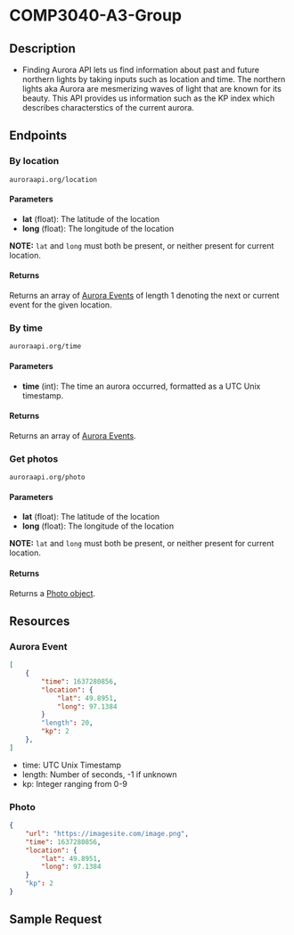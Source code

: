# COMP3040-A3-Group

## Description
* Finding Aurora API lets us find information about past and future northern lights by taking inputs such as location and time. The northern lights aka Aurora are mesmerizing waves of light that are known for its beauty. This API provides us information such as the KP index which describes characterstics of the current aurora. 


## Endpoints

### By location
```auroraapi.org/location```

#### Parameters
* **lat** (float): The latitude of the location
* **long** (float): The longitude of the location

**NOTE:** `lat` and `long` must both be present, or neither present for current location.

#### Returns
Returns an array of [Aurora Events](#aurora-event) of length 1 denoting the next or current event for the given location.

### By time
```auroraapi.org/time```

#### Parameters
* **time** (int): The time an aurora occurred, formatted as a UTC Unix timestamp.

#### Returns
Returns an array of [Aurora Events](#aurora-event).

### Get photos
```auroraapi.org/photo```

#### Parameters
* **lat** (float): The latitude of the location
* **long** (float): The longitude of the location

**NOTE:** `lat` and `long` must both be present, or neither present for current location.

#### Returns
Returns a [Photo object](#photo).

## Resources

### Aurora Event
```json
[
    {
        "time": 1637280856,
        "location": {
            "lat": 49.8951,
            "long": 97.1384
        }
        "length": 20,
        "kp": 2
    },
]
```

* time: UTC Unix Timestamp
* length: Number of seconds, -1 if unknown
* kp: Integer ranging from 0-9

### Photo
```json
{
    "url": "https://imagesite.com/image.png",
    "time": 1637280856,
    "location": {
        "lat": 49.8951,
        "long": 97.1384
    }
    "kp": 2
}
```

## Sample Request


